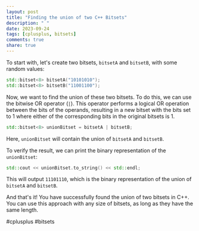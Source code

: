 ```yaml
---
layout: post
title: "Finding the union of two C++ Bitsets"
description: " "
date: 2023-09-24
tags: [cplusplus, bitsets]
comments: true
share: true
---
```


To start with, let's create two bitsets, `bitsetA` and `bitsetB`, with some random values:

```cpp
std::bitset<8> bitsetA("10101010");
std::bitset<8> bitsetB("11001100");
```

Now, we want to find the union of these two bitsets. To do this, we can use the bitwise OR operator (`|`). This operator performs a logical OR operation between the bits of the operands, resulting in a new bitset with the bits set to 1 where either of the corresponding bits in the original bitsets is 1.

```cpp
std::bitset<8> unionBitset = bitsetA | bitsetB;
```

Here, `unionBitset` will contain the union of `bitsetA` and `bitsetB`.

To verify the result, we can print the binary representation of the `unionBitset`:

```cpp
std::cout << unionBitset.to_string() << std::endl;
```

This will output `11101110`, which is the binary representation of the union of `bitsetA` and `bitsetB`.

And that's it! You have successfully found the union of two bitsets in C++. You can use this approach with any size of bitsets, as long as they have the same length.

#cplusplus #bitsets